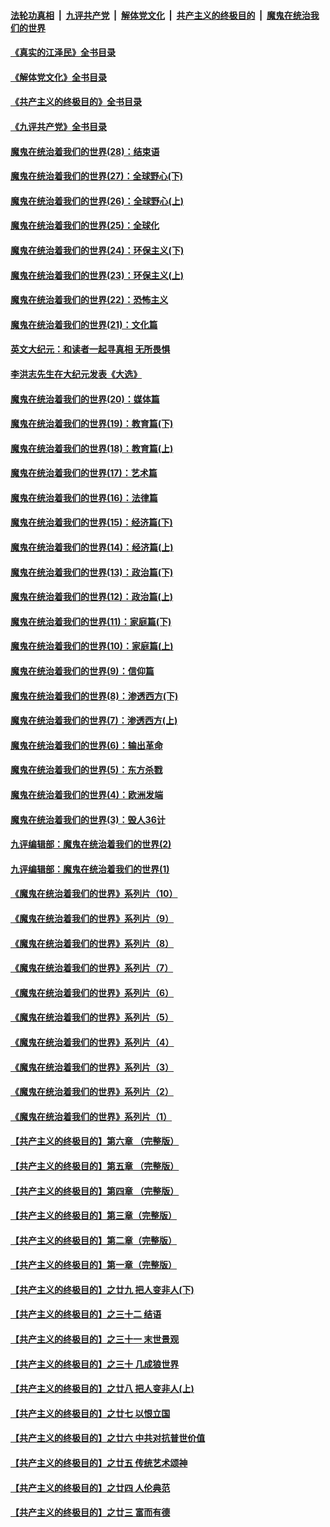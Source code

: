 ####  [法轮功真相](../../../../basic/blob/master/README.md?t=04291401) &nbsp;|&nbsp; [九评共产党](../../../../9ping.md/blob/master/README.md?t=04291401) &nbsp;|&nbsp; [解体党文化](../../../../jtdwh.md/blob/master/README.md?t=04291401)  &nbsp;|&nbsp; [共产主义的终极目的](../../../../gczydzjmd.md/blob/master/README.md?t=04291401) &nbsp;|&nbsp; [魔鬼在统治我们的世界](../../../../mgztzwmdsj.md/blob/master/README.md?t=04291401) 

#### [《真实的江泽民》全书目录](../pages/nsc422/n13721399.md?t=04291401) 

#### [《解体党文化》全书目录](../pages/nsc422/n13721157.md?t=04291401) 

#### [《共产主义的终极目的》全书目录](../pages/nsc422/n13721048.md?t=04291401) 

#### [《九评共产党》全书目录](../pages/nsc422/n13708085.md?t=04291401) 

#### [魔鬼在统治着我们的世界(28)：结束语](../pages/nsc422/n10936246.md?t=04291401) 

#### [魔鬼在统治着我们的世界(27)：全球野心(下)](../pages/nsc422/n10928319.md?t=04291401) 

#### [魔鬼在统治着我们的世界(26)：全球野心(上)](../pages/nsc422/n10900318.md?t=04291401) 

#### [魔鬼在统治着我们的世界(25)：全球化](../pages/nsc422/n10788205.md?t=04291401) 

#### [魔鬼在统治着我们的世界(24)：环保主义(下)](../pages/nsc422/n10695307.md?t=04291401) 

#### [魔鬼在统治着我们的世界(23)：环保主义(上)](../pages/nsc422/n10688613.md?t=04291401) 

#### [魔鬼在统治着我们的世界(22)：恐怖主义](../pages/nsc422/n10614727.md?t=04291401) 

#### [魔鬼在统治着我们的世界(21)：文化篇](../pages/nsc422/n10597706.md?t=04291401) 

#### [英文大纪元：和读者一起寻真相 无所畏惧](../pages/nsc422/n12542027.md?t=04291401) 

#### [李洪志先生在大纪元发表《大选》](../pages/nsc422/n12534746.md?t=04291401) 

#### [魔鬼在统治着我们的世界(20)：媒体篇](../pages/nsc422/n10586579.md?t=04291401) 

#### [魔鬼在统治着我们的世界(19)：教育篇(下)](../pages/nsc422/n10564808.md?t=04291401) 

#### [魔鬼在统治着我们的世界(18)：教育篇(上)](../pages/nsc422/n10526970.md?t=04291401) 

#### [魔鬼在统治着我们的世界(17)：艺术篇](../pages/nsc422/n10499093.md?t=04291401) 

#### [魔鬼在统治着我们的世界(16)：法律篇](../pages/nsc422/n10485969.md?t=04291401) 

#### [魔鬼在统治着我们的世界(15)：经济篇(下)](../pages/nsc422/n10469975.md?t=04291401) 

#### [魔鬼在统治着我们的世界(14)：经济篇(上)](../pages/nsc422/n10457370.md?t=04291401) 

#### [魔鬼在统治着我们的世界(13)：政治篇(下)](../pages/nsc422/n10448270.md?t=04291401) 

#### [魔鬼在统治着我们的世界(12)：政治篇(上)](../pages/nsc422/n10444576.md?t=04291401) 

#### [魔鬼在统治着我们的世界(11)：家庭篇(下)](../pages/nsc422/n10440961.md?t=04291401) 

#### [魔鬼在统治着我们的世界(10)：家庭篇(上)](../pages/nsc422/n10435448.md?t=04291401) 

#### [魔鬼在统治着我们的世界(9)：信仰篇](../pages/nsc422/n10432159.md?t=04291401) 

#### [魔鬼在统治着我们的世界(8)：渗透西方(下)](../pages/nsc422/n10429603.md?t=04291401) 

#### [魔鬼在统治着我们的世界(7)：渗透西方(上)](../pages/nsc422/n10426013.md?t=04291401) 

#### [魔鬼在统治着我们的世界(6)：输出革命](../pages/nsc422/n10421536.md?t=04291401) 

#### [魔鬼在统治着我们的世界(5)：东方杀戮](../pages/nsc422/n10417707.md?t=04291401) 

#### [魔鬼在统治着我们的世界(4)：欧洲发端](../pages/nsc422/n10414890.md?t=04291401) 

#### [魔鬼在统治着我们的世界(3)：毁人36计](../pages/nsc422/n10411583.md?t=04291401) 

#### [九评编辑部：魔鬼在统治着我们的世界(2)](../pages/nsc422/n10410036.md?t=04291401) 

#### [九评编辑部：魔鬼在统治着我们的世界(1)](../pages/nsc422/n10406825.md?t=04291401) 

#### [《魔鬼在统治着我们的世界》系列片（10）](../pages/nsc422/n12292670.md?t=04291401) 

#### [《魔鬼在统治着我们的世界》系列片（9）](../pages/nsc422/n12290859.md?t=04291401) 

#### [《魔鬼在统治着我们的世界》系列片（8）](../pages/nsc422/n12287445.md?t=04291401) 

#### [《魔鬼在统治着我们的世界》系列片（7）](../pages/nsc422/n12283425.md?t=04291401) 

#### [《魔鬼在统治着我们的世界》系列片（6）](../pages/nsc422/n12282314.md?t=04291401) 

#### [《魔鬼在统治着我们的世界》系列片（5）](../pages/nsc422/n12281419.md?t=04291401) 

#### [《魔鬼在统治着我们的世界》系列片（4）](../pages/nsc422/n12274024.md?t=04291401) 

#### [《魔鬼在统治着我们的世界》系列片（3）](../pages/nsc422/n12271322.md?t=04291401) 

#### [《魔鬼在统治着我们的世界》系列片（2）](../pages/nsc422/n12269049.md?t=04291401) 

#### [《魔鬼在统治着我们的世界》系列片（1）](../pages/nsc422/n12267575.md?t=04291401) 

#### [【共产主义的终极目的】第六章 （完整版）](../pages/nsc422/n11428913.md?t=04291401) 

#### [【共产主义的终极目的】第五章 （完整版）](../pages/nsc422/n11428912.md?t=04291401) 

#### [【共产主义的终极目的】第四章 （完整版）](../pages/nsc422/n11428907.md?t=04291401) 

#### [【共产主义的终极目的】第三章（完整版）](../pages/nsc422/n11428848.md?t=04291401) 

#### [【共产主义的终极目的】第二章（完整版）](../pages/nsc422/n11428831.md?t=04291401) 

#### [【共产主义的终极目的】第一章（完整版）](../pages/nsc422/n11417651.md?t=04291401) 

#### [【共产主义的终极目的】之廿九 把人变非人(下)](../pages/nsc422/n11344140.md?t=04291401) 

#### [【共产主义的终极目的】之三十二 结语](../pages/nsc422/n11360535.md?t=04291401) 

#### [【共产主义的终极目的】之三十一 末世景观](../pages/nsc422/n11351129.md?t=04291401) 

#### [【共产主义的终极目的】之三十 几成狼世界](../pages/nsc422/n11348280.md?t=04291401) 

#### [【共产主义的终极目的】之廿八 把人变非人(上)](../pages/nsc422/n11340492.md?t=04291401) 

#### [【共产主义的终极目的】之廿七 以恨立国](../pages/nsc422/n11336944.md?t=04291401) 

#### [【共产主义的终极目的】之廿六 中共对抗普世价值](../pages/nsc422/n11324785.md?t=04291401) 

#### [【共产主义的终极目的】之廿五 传统艺术颂神](../pages/nsc422/n11296396.md?t=04291401) 

#### [【共产主义的终极目的】之廿四 人伦典范](../pages/nsc422/n11296397.md?t=04291401) 

#### [【共产主义的终极目的】之廿三 富而有德](../pages/nsc422/n11283598.md?t=04291401) 

